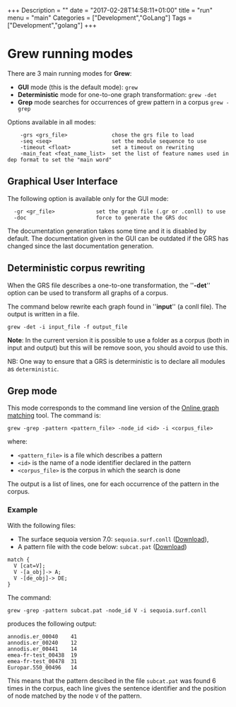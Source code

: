 +++
Description = ""
date = "2017-02-28T14:58:11+01:00"
title = "run"
menu = "main"
Categories = ["Development","GoLang"]
Tags = ["Development","golang"]
+++

# Grew running modes

There are 3 main running modes for **Grew**:

  * **GUI** mode (this is the default mode): `grew`
  * **Deterministic** mode for one-to-one graph transformation: `grew -det`
  * **Grep** mode searches for occurrences of grew pattern in a corpus `grew -grep`

Options available in all modes:
```
    -grs <grs_file>              chose the grs file to load
    -seq <seq>                   set the module sequence to use
    -timeout <float>             set a timeout on rewriting
    -main_feat <feat_name_list>  set the list of feature names used in dep format to set the "main word"
```





## Graphical User Interface

The following option is available only for the GUI mode:
```
  -gr <gr_file>             set the graph file (.gr or .conll) to use
  -doc                      force to generate the GRS doc
```

The documentation generation takes some time and it is disabled by default.
The documentation given in the GUI can be outdated if the GRS has changed since the last documentation generation.

## Deterministic corpus rewriting
When the GRS file describes a one-to-one transformation, the ''**-det**'' option can be used to transform all graphs of a corpus.

The command below rewrite each graph found in ''**input**'' (a conll file).
The output is written in a file.

```grew -det -i input_file -f output_file ```

**Note**:
In the current version it is possible to use a folder as a corpus (both in input and output) but this will be remove soon, you should avoid to use this.

NB: One way to ensure that a GRS is deterministic is to declare all modules as `deterministic`.

## Grep mode

This mode corresponds to the command line version of the [Online graph matching](http://grew.loria.fr/demo) tool.
The command is:

`grew -grep -pattern <pattern_file> -node_id <id> -i <corpus_file>`

where:

  * `<pattern_file>` is a file which describes a pattern
  * `<id>` is the name of a node identifier declared in the pattern
  * `<corpus_file>` is the corpus in which the search is done

The output is a list of lines, one for each occurrence of the pattern in the corpus.

### Example

With the following files:

 * The surface sequoia version 7.0: `sequoia.surf.conll` ([Download](https://gitlab.inria.fr/sequoia/deep-sequoia/raw/master/tags/sequoia-7.0/sequoia.surf.conll)),
 * A pattern file with the code below: `subcat.pat` ([Download](https://gitlab.inria.fr/grew/grew_doc/raw/master/examples/grep/subcat.pat))

```
match {
  V [cat=V];
  V -[a_obj]-> A;
  V -[de_obj]-> DE;
}
```

The command:

`grew -grep -pattern subcat.pat -node_id V -i sequoia.surf.conll`

produces the following output:

```
annodis.er_00040	41
annodis.er_00240	12
annodis.er_00441	14
emea-fr-test_00438	19
emea-fr-test_00478	31
Europar.550_00496	14
```

This means that the pattern descibed in the file `subcat.pat` was found 6 times in the corpus, each line gives the sentence identifier and the position of node matched by the node `V` of the pattern.
